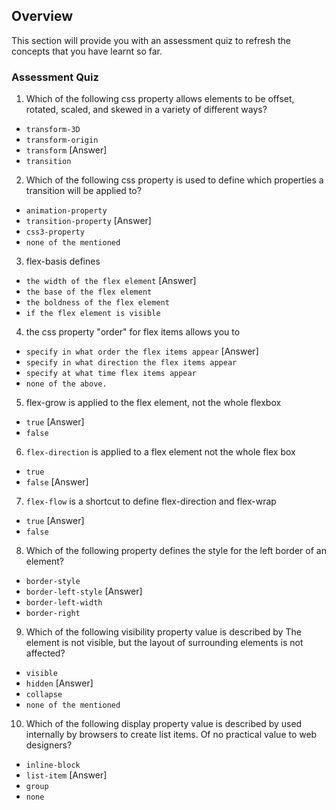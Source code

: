 ## Overview

This section will provide you with an assessment quiz to refresh the concepts that you have learnt so far.

### Assessment Quiz

1. Which of the following css property allows elements to be offset, rotated, scaled, and skewed in a variety of different ways?

- `transform-3D`
- `transform-origin`
- `transform` [Answer]
- `transition`

2. Which of the following css property is used to define which properties a transition will be applied to?

- `animation-property`
- `transition-property` [Answer]
- `css3-property`
- `none of the mentioned`

3. flex-basis defines

- `the width of the flex element` [Answer]
- `the base of the flex element`
- `the boldness of the flex element`
- `if the flex element is visible`

4. the css property "order" for flex items allows you to

- `specify in what order the flex items appear` [Answer]
- `specify in what direction the flex items appear`
- `specify at what time flex items appear`
- `none of the above.`

5. flex-grow is applied to the flex element, not the whole flexbox

- `true` [Answer]
- `false`

6. `flex-direction` is applied to a flex element not the whole flex box

- `true`
- `false` [Answer]

7. `flex-flow` is a shortcut to define flex-direction and flex-wrap

- `true` [Answer]
- `false`

8. Which of the following property defines the style for the left border of an element?

- `border-style`
- `border-left-style` [Answer]
- `border-left-width`
- `border-right`

9. Which of the following visibility property value is described by The element is not visible, but the layout of surrounding elements is not affected?

- `visible`
- `hidden` [Answer]
- `collapse`
- `none of the mentioned`

10. Which of the following display property value is described by used internally by browsers to create list items. Of no practical value to web designers?

- `inline-block`
- `list-item` [Answer]
- `group`
- `none`
